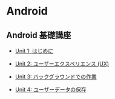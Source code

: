 # Android

## Android 基礎講座 

- [Unit 1: はじめに](./fundamentals2/unit1/)

- [Unit 2: ユーザーエクスペリエンス (UX)](./fundamentals2/unit2/)

- [Unit 3: バックグラウンドでの作業](./fundamentals2/unit3/)

- [Unit 4: ユーザーデータの保存](./fundamentals2/unit4/)
